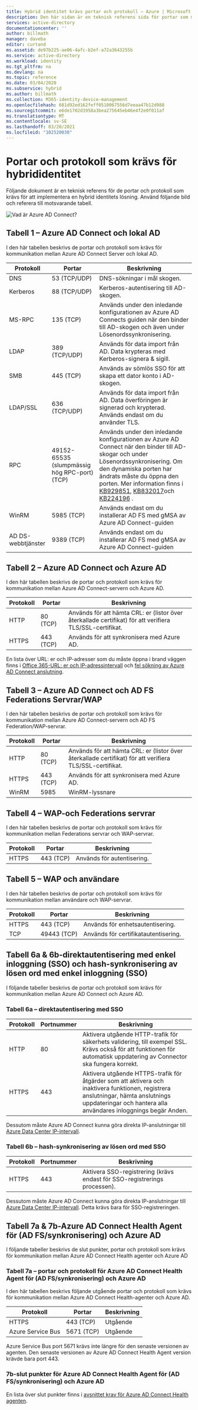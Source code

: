 ```yaml
---
title: Hybrid identitet krävs portar och protokoll – Azure | Microsoft Docs
description: Den här sidan är en teknisk referens sida för portar som måste vara öppna för Azure AD Connect
services: active-directory
documentationcenter: ''
author: billmath
manager: daveba
editor: curtand
ms.assetid: de97b225-ae06-4afc-b2ef-a72a3643255b
ms.service: active-directory
ms.workload: identity
ms.tgt_pltfrm: na
ms.devlang: na
ms.topic: reference
ms.date: 03/04/2020
ms.subservice: hybrid
ms.author: billmath
ms.collection: M365-identity-device-management
ms.openlocfilehash: 681d92ed162feff0510067556d7eeaa47b12d988
ms.sourcegitcommit: e6de1702d3958a3bea275645eb46e4f2e0f011af
ms.translationtype: MT
ms.contentlocale: sv-SE
ms.lasthandoff: 03/20/2021
ms.locfileid: "102520038"
---
```

# <a name="hybrid-identity-required-ports-and-protocols"></a>Portar och protokoll som krävs för hybrididentitet
Följande dokument är en teknisk referens för de portar och protokoll som krävs för att implementera en hybrid identitets lösning. Använd följande bild och referera till motsvarande tabell.

![Vad är Azure AD Connect?](./media/reference-connect-ports/required3.png)

## <a name="table-1---azure-ad-connect-and-on-premises-ad"></a>Tabell 1 – Azure AD Connect och lokal AD
I den här tabellen beskrivs de portar och protokoll som krävs för kommunikation mellan Azure AD Connect Server och lokal AD.

| Protokoll | Portar | Beskrivning |
| --- | --- | --- |
| DNS |53 (TCP/UDP) |DNS-sökningar i mål skogen. |
| Kerberos |88 (TCP/UDP) |Kerberos-autentisering till AD-skogen. |
| MS-RPC |135 (TCP) |Används under den inledande konfigurationen av Azure AD Connects guiden när den binder till AD-skogen och även under Lösenordssynkronisering. |
| LDAP |389 (TCP/UDP) |Används för data import från AD. Data krypteras med Kerberos-signera & sigill. |
| SMB | 445 (TCP) |Används av sömlös SSO för att skapa ett dator konto i AD-skogen. |
| LDAP/SSL |636 (TCP/UDP) |Används för data import från AD. Data överföringen är signerad och krypterad. Används endast om du använder TLS. |
| RPC |49152-65535 (slumpmässig hög RPC-port) (TCP) |Används under den inledande konfigurationen av Azure AD Connect när den binder till AD-skogar och under Lösenordssynkronisering. Om den dynamiska porten har ändrats måste du öppna den porten. Mer information finns i [KB929851](https://support.microsoft.com/kb/929851), [KB832017](https://support.microsoft.com/kb/832017)och [KB224196](https://support.microsoft.com/kb/224196) . |
|WinRM  | 5985 (TCP) |Används endast om du installerar AD FS med gMSA av Azure AD Connect-guiden|
|AD DS-webbtjänster | 9389 (TCP) |Används endast om du installerar AD FS med gMSA av Azure AD Connect-guiden |

## <a name="table-2---azure-ad-connect-and-azure-ad"></a>Tabell 2 – Azure AD Connect och Azure AD
I den här tabellen beskrivs de portar och protokoll som krävs för kommunikation mellan Azure AD Connect-servern och Azure AD.

| Protokoll | Portar | Beskrivning |
| --- | --- | --- |
| HTTP |80 (TCP) |Används för att hämta CRL: er (listor över återkallade certifikat) för att verifiera TLS/SSL-certifikat. |
| HTTPS |443 (TCP) |Används för att synkronisera med Azure AD. |

En lista över URL: er och IP-adresser som du måste öppna i brand väggen finns i [Office 365-URL: er och IP-adressintervall](https://support.office.com/article/Office-365-URLs-and-IP-address-ranges-8548a211-3fe7-47cb-abb1-355ea5aa88a2) och [fel sökning av Azure AD Connect anslutning](tshoot-connect-connectivity.md#troubleshoot-connectivity-issues-in-the-installation-wizard).

## <a name="table-3---azure-ad-connect-and-ad-fs-federation-serverswap"></a>Tabell 3 – Azure AD Connect och AD FS Federations Servrar/WAP
I den här tabellen beskrivs de portar och protokoll som krävs för kommunikation mellan Azure AD Connect-servern och AD FS Federation/WAP-servrar.  

| Protokoll | Portar | Beskrivning |
| --- | --- | --- |
| HTTP |80 (TCP) |Används för att hämta CRL: er (listor över återkallade certifikat) för att verifiera TLS/SSL-certifikat. |
| HTTPS |443 (TCP) |Används för att synkronisera med Azure AD. |
| WinRM |5985 |WinRM-lyssnare |

## <a name="table-4---wap-and-federation-servers"></a>Tabell 4 – WAP-och Federations servrar
I den här tabellen beskrivs de portar och protokoll som krävs för kommunikation mellan Federations servrar och WAP-servrar.

| Protokoll | Portar | Beskrivning |
| --- | --- | --- |
| HTTPS |443 (TCP) |Används för autentisering. |

## <a name="table-5---wap-and-users"></a>Tabell 5 – WAP och användare
I den här tabellen beskrivs de portar och protokoll som krävs för kommunikation mellan användare och WAP-servrar.

| Protokoll | Portar | Beskrivning |
| --- | --- | --- |
| HTTPS |443 (TCP) |Används för enhetsautentisering. |
| TCP |49443 (TCP) |Används för certifikatautentisering. |

## <a name="table-6a--6b---pass-through-authentication-with-single-sign-on-sso-and-password-hash-sync-with-single-sign-on-sso"></a>Tabell 6a & 6b-direktautentisering med enkel inloggning (SSO) och hash-synkronisering av lösen ord med enkel inloggning (SSO)
I följande tabeller beskrivs de portar och protokoll som krävs för kommunikation mellan Azure AD Connect och Azure AD.

### <a name="table-6a---pass-through-authentication-with-sso"></a>Tabell 6a – direktautentisering med SSO
|Protokoll|Portnummer|Beskrivning
| --- | --- | ---
|HTTP|80|Aktivera utgående HTTP-trafik för säkerhets validering, till exempel SSL. Krävs också för att funktionen för automatisk uppdatering av Connector ska fungera korrekt.
|HTTPS|443| Aktivera utgående HTTPS-trafik för åtgärder som att aktivera och inaktivera funktionen, registrera anslutningar, hämta anslutnings uppdateringar och hantera alla användares inloggnings begär Anden.

Dessutom måste Azure AD Connect kunna göra direkta IP-anslutningar till [Azure Data Center IP-intervall](https://www.microsoft.com/download/details.aspx?id=41653).

### <a name="table-6b---password-hash-sync-with-sso"></a>Tabell 6b – hash-synkronisering av lösen ord med SSO

|Protokoll|Portnummer|Beskrivning
| --- | --- | ---
|HTTPS|443| Aktivera SSO-registrering (krävs endast för SSO-registrerings processen).

Dessutom måste Azure AD Connect kunna göra direkta IP-anslutningar till [Azure Data Center IP-intervall](https://www.microsoft.com/download/details.aspx?id=41653). Detta krävs bara för SSO-registreringen.

## <a name="table-7a--7b---azure-ad-connect-health-agent-for-ad-fssync-and-azure-ad"></a>Tabell 7a & 7b-Azure AD Connect Health Agent för (AD FS/synkronisering) och Azure AD
I följande tabeller beskrivs de slut punkter, portar och protokoll som krävs för kommunikation mellan Azure AD Connect Health agenter och Azure AD

### <a name="table-7a---ports-and-protocols-for-azure-ad-connect-health-agent-for-ad-fssync-and-azure-ad"></a>Tabell 7a – portar och protokoll för Azure AD Connect Health Agent för (AD FS/synkronisering) och Azure AD
I den här tabellen beskrivs följande utgående portar och protokoll som krävs för kommunikation mellan Azure AD Connect Health-agenter och Azure AD.  

| Protokoll | Portar | Beskrivning |
| --- | --- | --- |
| HTTPS |443 (TCP) |Utgående |
| Azure Service Bus |5671 (TCP) |Utgående |

Azure Service Bus port 5671 krävs inte längre för den senaste versionen av agenten. Den senaste versionen av Azure AD Connect Health Agent version krävde bara port 443.

### <a name="7b---endpoints-for-azure-ad-connect-health-agent-for-ad-fssync-and-azure-ad"></a>7b-slut punkter för Azure AD Connect Health Agent för (AD FS/synkronisering) och Azure AD
En lista över slut punkter finns i [avsnittet krav för Azure AD Connect Health agenten](how-to-connect-health-agent-install.md#requirements).


